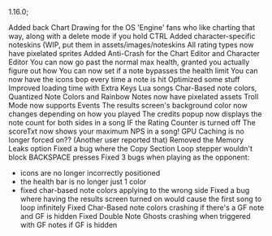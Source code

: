 1.16.0;

Added back Chart Drawing for the OS 'Engine' fans who like charting that way, along with a delete mode if you hold CTRL
Added character-specific noteskins (WIP, put them in assets/images/noteskins
All rating types now have pixelated sprites
Added Anti-Crash for the Chart Editor and Character Editor
You can now go past the normal max health, granted you actually figure out how
You can now set if a note bypasses the health limit
You can now have the icons bop every time a note is hit
Optimized some stuff
Improved loading time with Extra Keys Lua songs
Char-Based note colors, Quantized Note Colors and Rainbow Notes now have pixelated assets
Troll Mode now supports Events
The results screen's background color now changes depending on how you played
The credits popup now displays the note count for both sides in a song IF the Rating Counter is turned off
The scoreTxt now shows your maximum NPS in a song!
GPU Caching is no longer forced on?? (Another user reported that)
Removed the Memory Leaks option
Fixed a bug where the Copy Section Loop stepper wouldn't block BACKSPACE presses
Fixed 3 bugs when playing as the opponent:
- icons are no longer incorrectly positioned
- the health bar is no longer just 1 color
- fixed char-based note colors applying to the wrong side
Fixed a bug where having the results screen turned on would cause the first song to loop infinitely
Fixed Char-Based note colors crashing if there's a GF note and GF is hidden
Fixed Double Note Ghosts crashing when triggered with GF notes if GF is hidden